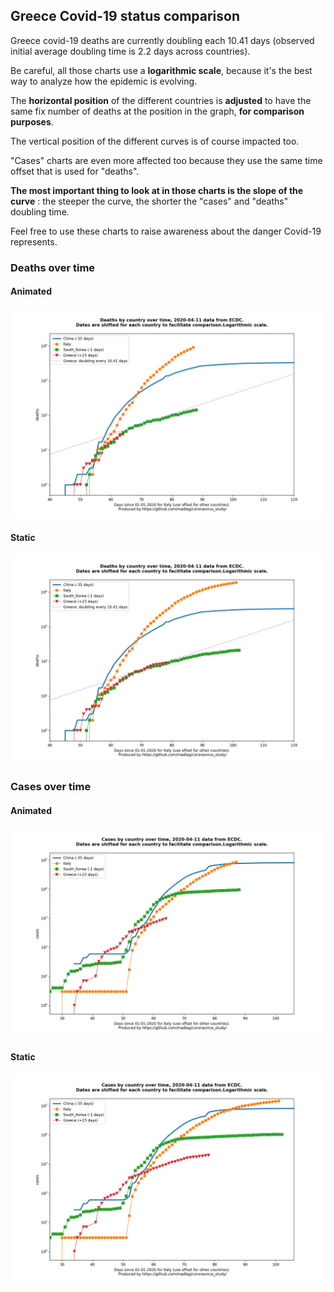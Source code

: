 ## Greece Covid-19 status comparison 

Greece covid-19 deaths are currently doubling each 10.41 days (observed initial average doubling time is 2.2 days across countries).



Be careful, all those charts use a **logarithmic scale**, because it's the best way to analyze how the epidemic is evolving.
 
The **horizontal position** of the different countries is **adjusted** to have the same fix number of deaths at the position in the graph, **for comparison purposes**.

The vertical position of the different curves is of course impacted too.

"Cases" charts are even more affected too because they use the same time offset that is used for "deaths".

**The most important thing to look at in those charts is the slope of the curve** : the steeper the curve, the shorter the "cases" and "deaths" doubling time.

Feel free to use these charts to raise awareness about the danger Covid-19 represents. 


 
### Deaths over time
 
#### Animated
![Greece covid-19 deaths animated chart](https://raw.githubusercontent.com/madlag/coronavirus_study/master/notebooks/graphs/2020-04-11/countries/Greece/2020-04-11_Greece_deaths.gif "Greece covid-19 deaths animated chart")   
 
#### Static
![Greece covid-19 deaths static chart](https://raw.githubusercontent.com/madlag/coronavirus_study/master/notebooks/graphs/2020-04-11/countries/Greece/2020-04-11_Greece_deaths.png "Greece covid-19 deaths static chart")   

 
### Cases over time
 
#### Animated
![Greece covid-19 cases animated chart](https://raw.githubusercontent.com/madlag/coronavirus_study/master/notebooks/graphs/2020-04-11/countries/Greece/2020-04-11_Greece_cases.gif "Greece covid-19 cases animated chart")   
 
#### Static
![Greece covid-19 cases static chart](https://raw.githubusercontent.com/madlag/coronavirus_study/master/notebooks/graphs/2020-04-11/countries/Greece/2020-04-11_Greece_cases.png "Greece covid-19 cases static chart")   

